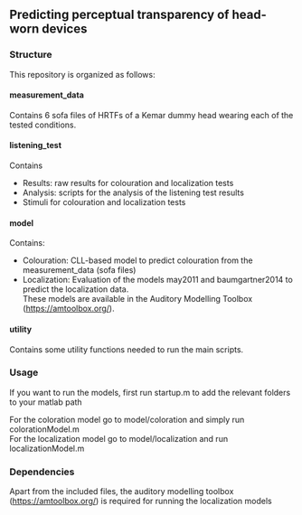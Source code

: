 ## Predicting perceptual transparency of head-worn devices

### Structure

This repository is organized as follows:

#### measurement_data  
Contains 6 sofa files of HRTFs of a Kemar dummy head wearing each of the tested conditions.  

#### listening_test  
Contains
  - Results: raw results for colouration and localization tests  
  - Analysis: scripts for the analysis of the listening test results  
  - Stimuli for colouration and localization tests  
  
#### model  
Contains:
  - Colouration: CLL-based model to predict colouration from the measurement_data (sofa files)  
  - Localization: Evaluation of the models may2011 and baumgartner2014 to predict the localization data.  
                  These models are available in the Auditory Modelling Toolbox (https://amtoolbox.org/).  

#### utility  
Contains some utility functions needed to run the main scripts.  


### Usage  

If you want to run the models, first run startup.m to add the relevant 
folders to your matlab path  

For the coloration model go to model/coloration and simply run colorationModel.m  
For the localization model go to model/localization and run localizationModel.m  

### Dependencies  
Apart from the included files, the auditory modelling toolbox (https://amtoolbox.org/) is required 
for running the localization models 



